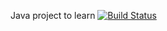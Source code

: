 Java project to learn
[![Build Status](https://travis-ci.org/andreirk/job4j_disign.svg?branch=master)](https://travis-ci.org/andreirk/job4j_disign)
